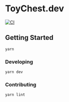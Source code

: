 # ToyChest.dev

[![CI](https://github.com/MasterOdin/toychest.dev/actions/workflows/ci.yml/badge.svg?branch=main&event=push)](https://github.com/MasterOdin/toychest.dev/actions/workflows/ci.yml)

## Getting Started

```bash
yarn
```

### Developing

```bash
yarn dev
```

### Contributing

```bash
yarn lint
```
